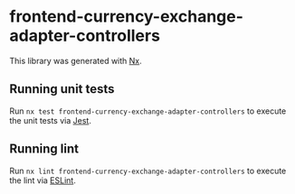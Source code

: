 # frontend-currency-exchange-adapter-controllers

This library was generated with [Nx](https://nx.dev).

## Running unit tests

Run `nx test frontend-currency-exchange-adapter-controllers` to execute the unit tests via [Jest](https://jestjs.io).

## Running lint

Run `nx lint frontend-currency-exchange-adapter-controllers` to execute the lint via [ESLint](https://eslint.org/).
